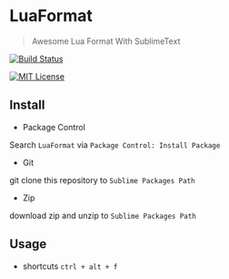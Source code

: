 # LuaFormat
> Awesome Lua Format With SublimeText

[![Build Status][travis-image]][travis-link]

[![MIT License](http://img.shields.io/badge/license-MIT-blue.svg?style=flat)](LICENCE)

## Install

- Package Control

Search `LuaFormat` via `Package Control: Install Package`

- Git

git clone this repository to `Sublime Packages Path`

- Zip

download zip and unzip to `Sublime Packages Path`


## Usage

- shortcuts
`ctrl + alt + f`


[travis-image]: https://img.shields.io/travis/FloydaGithub/LuaFormat/master.png
[travis-link]: https://travis-ci.org/FloydaGithub/LuaFormat
